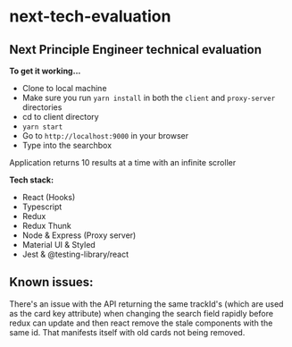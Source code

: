 # next-tech-evaluation
## Next Principle Engineer technical evaluation

**To get it working...**

- Clone to local machine
- Make sure you run `yarn install` in both the `client` and `proxy-server` directories
- cd to client directory
- `yarn start`
- Go to `http://localhost:9000` in your browser
- Type into the searchbox

Application returns 10 results at a time with an infinite scroller

**Tech stack:**

- React (Hooks)
- Typescript
- Redux
- Redux Thunk
- Node & Express (Proxy server)
- Material UI & Styled
- Jest & @testing-library/react


## Known issues:

There's an issue with the API returning the same trackId's (which are used as the card key attribute) when changing the search field rapidly before redux can update and then react remove the stale components with the same id. That manifests itself with old cards not being removed.
